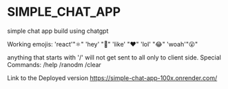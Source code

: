 # SIMPLE_CHAT_APP
simple chat app build using chatgpt

Working emojis:
'react'"⚛"
'hey' "👋"
'like' "❤"
'lol' "😂"
'woah'"😮"

anything that starts with '/' will not get sent to all only to client side. 
Special Commands: 
/help 
/ranodm 
/clear 


Link to the Deployed version
https://simple-chat-app-100x.onrender.com/
